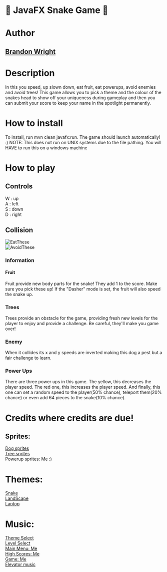 # 🐍 JavaFX Snake Game 🐍

# Author
## [Brandon Wright](https://projects.cs.nott.ac.uk/psybw7)

# Description
In this you speed, up slown down, eat fruit, eat powerups, avoid enemies and avoid  trees! This game allows you to pick a theme and the colour of the snakes head to show off your uniqueness during gameplay and then you can submit your score to keep your name in the spotlight permanently.

# How to install
To install, run mvn clean javafx:run. The game should launch automatically! :)
NOTE: This does not run on UNIX systems due to the file pathing. You will HAVE to run this on a windows machine 

# How to play

## Controls
W : up<br/>
A : left<br/>
S : down<br/>
D : right<br/>

## Collision
![EatThese](../WrightBrandon_17/Docs/Images/EatThese.png)<br/>
![AvoidThese](../WrightBrandon_17/Docs/Images/AvoidThese.png)
### Information

#### Fruit
Fruit provide new body parts for the snake! They add 1 to the score. Make sure you pick these up! If the "Dasher" mode is set, the fruit will also speed the snake up.

### Trees
Trees provide an obstacle for the game, providing fresh new levels for the player to enjoy and provide a challenge. Be careful, they'll make you game over!

### Enemy
When it collides its x and y speeds are inverted making this dog a pest but a fair challenge to learn. 

### Power Ups
There are three power ups in this game. The yellow, this decreases the player speed. The red one, this increases the player speed. And finally, this one can set a random speed to the player(50% chance), teleport them(20% chance) or even add 64 pieces to the snake(10% chance). 


# Credits where credits are due!

## Sprites:

[Dog sprites](https://www.pngfind.com/mpng/hTTowJJ_cat-and-dog-sprites-dog-sprites-hd-png/)<br/>
[Tree sprites](https://ninjikin.itch.io/trees)<br/>
Powerup sprites: Me :)
# Themes:

[Snake](http://m.gettywallpapers.com/snake-wallpapers/)<br/>
[LandScape](https://www.weforum.org/agenda/2022/08/endangered-species-reintroduced-biodiversity/)<br/>
[Laptop](https://slicerus.com/)

# Music:

[Theme Select](https://freesound.org/people/Bertsz/sounds/545457/)<br/>
[Level Select](https://freesound.org/people/CrystalMeshDavid/sounds/442911/)<br/>
[Main Menu: Me](https://soundcloud.com/user-837790113/its-calming)<br/>
[High Scores: Me]( https://soundcloud.com/user-837790113/first-lo-fi-beat)<br/>
[Game: Me](https://soundcloud.com/user-837790113/backyard-best)<br/>
[Elevator music](https://www.youtube.com/watch?v=VBlFHuCzPgY&ab_channel=AntoineB)<br/>





